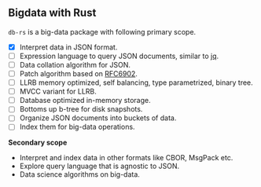 Bigdata with Rust
-----------------

`db-rs` is a big-data package with following primary scope.

* [x] Interpret data in JSON format.
* [ ] Expression language to query JSON documents, similar to [jq][jq].
* [ ] Data collation algorithm for JSON.
* [ ] Patch algorithm based on [RFC6902][jsonpatch].
* [ ] LLRB memory optimized, self balancing, type parametrized, binary tree.
* [ ] MVCC variant for LLRB.
* [ ] Database optimized in-memory storage.
* [ ] Bottoms up b-tree for disk snapshots.
* [ ] Organize JSON documents into buckets of data.
* [ ] Index them for big-data operations.

**Secondary scope**

* Interpret and index data in other formats like CBOR, MsgPack etc.
* Explore query language that is agnostic to JSON.
* Data science algorithms on big-data.

[jq]: https://stedolan.github.io/jq/manual
[jsonpatch]: https://tools.ietf.org/html/rfc6902
